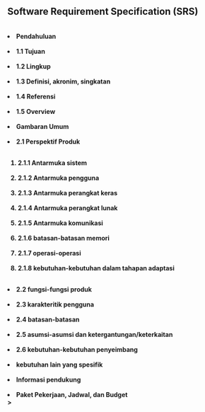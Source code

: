 <h2>Software Requirement Specification (SRS)</h2><br>
<b>
<li>Pendahuluan</li><br>
		<li>1.1 Tujuan</li><br>
		<li>1.2 Lingkup</li><br>
		<li>1.3 Definisi, akronim, singkatan</li><br>
		<li>1.4 Referensi</li><br>
		<li>1.5 Overview</li><br>
<li>Gambaran Umum</li><br>
		<li>2.1 Perspektif Produk</li><br>
		<ol>
			<li> 2.1.1 Antarmuka sistem</li><br>
			<li> 2.1.2 Antarmuka pengguna</li><br>
			<li> 2.1.3 Antarmuka perangkat keras</li><br>
			<li> 2.1.4 Antarmuka perangkat lunak</li><br>
			<li> 2.1.5 Antarmuka komunikasi</li><br>
			<li> 2.1.6 batasan-batasan memori</li><br>
			<li> 2.1.7 operasi-operasi</li><br>
			<li> 2.1.8 kebutuhan-kebutuhan dalam tahapan adaptasi</li><br>
		</ol>
		<li>2.2 fungsi-fungsi produk</li><br>
		<li>2.3 karakteritik pengguna</li><br>
		<li>2.4 batasan-batasan</li><br>
		<li>2.5 asumsi-asumsi dan ketergantungan/keterkaitan</li><br>
		<li>2.6 kebutuhan-kebutuhan penyeimbang</li><br>
	<li>kebutuhan lain yang spesifik</li><br>
	<li>Informasi pendukung</li><br>
	<li>Paket Pekerjaan, Jadwal, dan Budget</li>><br>	
</ol>
</b>







